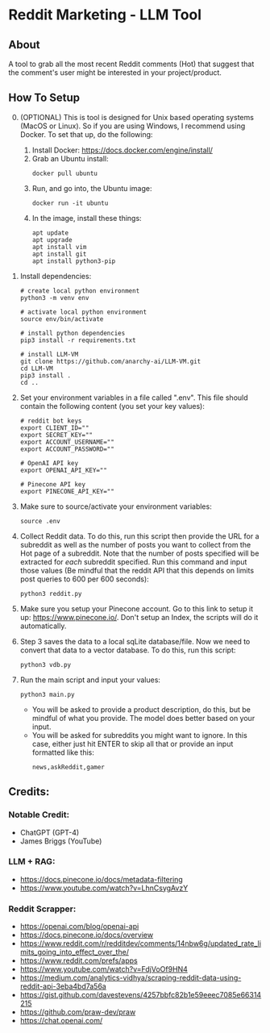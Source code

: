 # Reddit Marketing - LLM Tool

## About

A tool to grab all the most recent Reddit comments (Hot) that suggest that the comment's user might be interested in your project/product.

## How To Setup

0. (OPTIONAL) This is tool is designed for Unix based operating systems (MacOS or Linux). So if you are using Windows, I recommend using Docker. To set that up, do the following:

   1. Install Docker: https://docs.docker.com/engine/install/
   2. Grab an Ubuntu install:
      ```
      docker pull ubuntu
      ```
   3. Run, and go into, the Ubuntu image:
      ```
      docker run -it ubuntu
      ```
   4. In the image, install these things:
      ```
      apt update
      apt upgrade
      apt install vim
      apt install git
      apt install python3-pip
      ```

1. Install dependencies:

   ```
   # create local python environment
   python3 -m venv env

   # activate local python environment
   source env/bin/activate

   # install python dependencies
   pip3 install -r requirements.txt

   # install LLM-VM
   git clone https://github.com/anarchy-ai/LLM-VM.git
   cd LLM-VM
   pip3 install .
   cd ..
   ```

2. Set your environment variables in a file called ".env". This file should contain the following content (you set your key values):

   ```
   # reddit bot keys
   export CLIENT_ID=""
   export SECRET_KEY=""
   export ACCOUNT_USERNAME=""
   export ACCOUNT_PASSWORD=""

   # OpenAI API key
   export OPENAI_API_KEY=""

   # Pinecone API key
   export PINECONE_API_KEY=""
   ```

3. Make sure to source/activate your environment variables:

   ```
   source .env
   ```

4. Collect Reddit data. To do this, run this script then provide the URL for a subreddit as well as the number of posts you want to collect from the Hot page of a subreddit. Note that the number of posts specified will be extracted for _each_ subreddit specified. Run this command and input those values (Be mindful that the reddit API that this depends on limits post queries to 600 per 600 seconds):

   ```
   python3 reddit.py
   ```

5. Make sure you setup your Pinecone account. Go to this link to setup it up: https://www.pinecone.io/. Don't setup an Index, the scripts will do it automatically.

6. Step 3 saves the data to a local sqLite database/file. Now we need to convert that data to a vector database. To do this, run this script:

   ```
   python3 vdb.py
   ```

7. Run the main script and input your values:
   ```
   python3 main.py
   ```
   - You will be asked to provide a product description, do this, but be mindful of what you provide. The model does better based on your input.
   - You will be asked for subreddits you might want to ignore. In this case, either just hit ENTER to skip all that or provide an input formatted like this:
     ```
     news,askReddit,gamer
     ```

## Credits:

### Notable Credit:

- ChatGPT (GPT-4)
- James Briggs (YouTube)

### LLM + RAG:

- https://docs.pinecone.io/docs/metadata-filtering
- https://www.youtube.com/watch?v=LhnCsygAvzY

### Reddit Scrapper:

- https://openai.com/blog/openai-api
- https://docs.pinecone.io/docs/overview
- https://www.reddit.com/r/redditdev/comments/14nbw6g/updated_rate_limits_going_into_effect_over_the/
- https://www.reddit.com/prefs/apps
- https://www.youtube.com/watch?v=FdjVoOf9HN4
- https://medium.com/analytics-vidhya/scraping-reddit-data-using-reddit-api-3eba4bd7a56a
- https://gist.github.com/davestevens/4257bbfc82b1e59eeec7085e66314215
- https://github.com/praw-dev/praw
- https://chat.openai.com/
